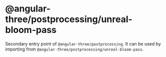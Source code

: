 # @angular-three/postprocessing/unreal-bloom-pass

Secondary entry point of `@angular-three/postprocessing`. It can be used by importing from `@angular-three/postprocessing/unreal-bloom-pass`.
